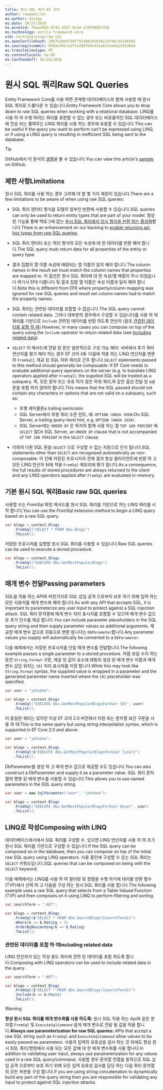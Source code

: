 ```yaml
---
title: 원시 SQL 쿼리-EF 코어
author: rowanmiller
ms.author: divega
ms.date: 10/27/2016
ms.assetid: 70aae9b5-8743-4557-9c5d-239f688bf418
ms.technology: entity-framework-core
uid: core/querying/raw-sql
ms.openlocfilehash: 29b7e20e875bf791a88a92636c1df4bc4e31656b
ms.sourcegitcommit: 038acd91ce2f5a28d76dcd2eab72eeba225e366d
ms.translationtype: MT
ms.contentlocale: ko-KR
ms.lasthandoff: 05/14/2018
---
```

# <a name="raw-sql-queries"></a><span data-ttu-id="1df6d-102">원시 SQL 쿼리</span><span class="sxs-lookup"><span data-stu-id="1df6d-102">Raw SQL Queries</span></span>

<span data-ttu-id="1df6d-103">Entity Framework Core를 사용 하면 관계형 데이터베이스와 함께 사용할 때 원시 SQL 쿼리로 드롭다운 수 있습니다.</span><span class="sxs-lookup"><span data-stu-id="1df6d-103">Entity Framework Core allows you to drop down to raw SQL queries when working with a relational database.</span></span> <span data-ttu-id="1df6d-104">LINQ를 사용 하 여 수행 하려는 쿼리를 표현할 수 없는 경우 또는 비효율적인 SQL 데이터베이스에 전송 되는 줄여주는 LINQ 쿼리를 사용 하는 경우에 유용할 수 있습니다.</span><span class="sxs-lookup"><span data-stu-id="1df6d-104">This can be useful if the query you want to perform can't be expressed using LINQ, or if using a LINQ query is resulting in inefficient SQL being sent to the database.</span></span>

> [!TIP]  
> <span data-ttu-id="1df6d-105">GitHub에서 이 문서의 [샘플](https://github.com/aspnet/EntityFramework.Docs/tree/master/samples/core/Querying)을 볼 수 있습니다.</span><span class="sxs-lookup"><span data-stu-id="1df6d-105">You can view this article's [sample](https://github.com/aspnet/EntityFramework.Docs/tree/master/samples/core/Querying) on GitHub.</span></span>

## <a name="limitations"></a><span data-ttu-id="1df6d-106">제한 사항</span><span class="sxs-lookup"><span data-stu-id="1df6d-106">Limitations</span></span>

<span data-ttu-id="1df6d-107">원시 SQL 쿼리를 사용 하는 경우 고려해 야 할 몇 가지 제한이 있습니다.</span><span class="sxs-lookup"><span data-stu-id="1df6d-107">There are a few limitations to be aware of when using raw SQL queries:</span></span>
* <span data-ttu-id="1df6d-108">SQL 쿼리 엔터티 형식을 모델의 일부인 반환에 사용할 수 있습니다.</span><span class="sxs-lookup"><span data-stu-id="1df6d-108">SQL queries can only be used to return entity types that are part of your model.</span></span> <span data-ttu-id="1df6d-109">향상 된 기능을 통해 백로그에 없는 [원시 SQL 쿼리에서 임시 형식을 반환 하는 활성화](https://github.com/aspnet/EntityFramework/issues/1862)합니다.</span><span class="sxs-lookup"><span data-stu-id="1df6d-109">There is an enhancement on our backlog to [enable returning ad-hoc types from raw SQL queries](https://github.com/aspnet/EntityFramework/issues/1862).</span></span>

* <span data-ttu-id="1df6d-110">SQL 쿼리 엔터티 또는 쿼리 형식의 모든 속성에 대 한 데이터를 반환 해야 합니다.</span><span class="sxs-lookup"><span data-stu-id="1df6d-110">The SQL query must return data for all properties of the entity or query type.</span></span>

* <span data-ttu-id="1df6d-111">결과 집합의 열 이름 속성에 매핑되는 열 이름이 일치 해야 합니다.</span><span class="sxs-lookup"><span data-stu-id="1df6d-111">The column names in the result set must match the column names that properties are mapped to.</span></span> <span data-ttu-id="1df6d-112">이 옵션은 원시 SQL 쿼리에 대 한 속성/열 매핑이 무시 되었습니다 여기서 EF6 다릅니다 및 결과 집합 열 이름은 속성 이름과 일치 해야 합니다.</span><span class="sxs-lookup"><span data-stu-id="1df6d-112">Note this is different from EF6 where property/column mapping was ignored for raw SQL queries and result set column names had to match the property names.</span></span>

* <span data-ttu-id="1df6d-113">SQL 쿼리는 관련된 데이터를 포함할 수 없습니다.</span><span class="sxs-lookup"><span data-stu-id="1df6d-113">The SQL query cannot contain related data.</span></span> <span data-ttu-id="1df6d-114">그러나 대부분의 경우에서 구성할 수 있습니다를 사용 하 여 쿼리를 기반으로 `Include` 관련된 데이터를 반환 하도록 연산자 (참조 [관련된 데이터를 포함 하 여](#including-related-data)).</span><span class="sxs-lookup"><span data-stu-id="1df6d-114">However, in many cases you can compose on top of the query using the `Include` operator to return related data (see [Including related data](#including-related-data)).</span></span>

* <span data-ttu-id="1df6d-115">`SELECT` 이 메서드에 전달 된 문은 일반적으로 구성 가능 해야: 서버에서 추가 쿼리 연산자를 평가 해야 하는 경우 EF 코어 (예: 다음에 적용 하는 LINQ 연산자를 변환 하 `FromSql`), 제공 된 SQL 하위 쿼리로 간주 합니다.</span><span class="sxs-lookup"><span data-stu-id="1df6d-115">`SELECT` statements passed to this method should generally be composable: If EF Core needs to evaluate additional query operators on the server (e.g. to translate LINQ operators applied after `FromSql`), the supplied SQL will be treated as a subquery.</span></span> <span data-ttu-id="1df6d-116">즉, 모든 문자 또는 유효 하지 않은 하위 쿼리,와 같은 옵션 전달 된 sql 문을 포함 하지 않아야 합니다.</span><span class="sxs-lookup"><span data-stu-id="1df6d-116">This means that the SQL passed should not contain any characters or options that are not valid on a subquery, such as:</span></span>
  * <span data-ttu-id="1df6d-117">후행 세미콜론</span><span class="sxs-lookup"><span data-stu-id="1df6d-117">a trailing semicolon</span></span>
  * <span data-ttu-id="1df6d-118">SQL Server에서 후행 쿼리 수준 힌트, 예: `OPTION (HASH JOIN)`</span><span class="sxs-lookup"><span data-stu-id="1df6d-118">On SQL Server, a trailing query-level hint, e.g. `OPTION (HASH JOIN)`</span></span>
  * <span data-ttu-id="1df6d-119">SQL Server에는 `ORDER BY` 은 하지의 함께 사용 하는 절 `TOP 100 PERCENT` 에 `SELECT` 절</span><span class="sxs-lookup"><span data-stu-id="1df6d-119">On SQL Server, an `ORDER BY` clause that is not accompanied of `TOP 100 PERCENT` in the `SELECT` clause</span></span>

* <span data-ttu-id="1df6d-120">이외의 다른 SQL 문을 `SELECT` 으로 구성할 수 없는 자동으로 인식 됩니다.</span><span class="sxs-lookup"><span data-stu-id="1df6d-120">SQL statements other than `SELECT` are recognized automatically as non-composable.</span></span> <span data-ttu-id="1df6d-121">이 인해 저장된 프로시저의 전체 결과 항상 클라이언트에 반환 하 고 모든 LINQ 연산자 뒤에 적용 `FromSql` 메모리에 평가 됩니다.</span><span class="sxs-lookup"><span data-stu-id="1df6d-121">As a consequence, the full results of stored procedures are always returned to the client and any LINQ operators applied after `FromSql` are evaluated in-memory.</span></span> 

## <a name="basic-raw-sql-queries"></a><span data-ttu-id="1df6d-122">기본 원시 SQL 쿼리</span><span class="sxs-lookup"><span data-stu-id="1df6d-122">Basic raw SQL queries</span></span>

<span data-ttu-id="1df6d-123">사용할 수는 *FromSql* 확장 메서드를 원시 SQL 쿼리를 기반으로 하는 LINQ 쿼리를 시작 합니다.</span><span class="sxs-lookup"><span data-stu-id="1df6d-123">You can use the *FromSql* extension method to begin a LINQ query based on a raw SQL query.</span></span>

<!-- [!code-csharp[Main](samples/core/Querying/Querying/RawSQL/Sample.cs)] -->
``` csharp
var blogs = context.Blogs
    .FromSql("SELECT * FROM dbo.Blogs")
    .ToList();
```

<span data-ttu-id="1df6d-124">저장된 프로시저를 실행할 원시 SQL 쿼리를 사용할 수 있습니다.</span><span class="sxs-lookup"><span data-stu-id="1df6d-124">Raw SQL queries can be used to execute a stored procedure.</span></span>

<!-- [!code-csharp[Main](samples/core/Querying/Querying/RawSQL/Sample.cs)] -->
``` csharp
var blogs = context.Blogs
    .FromSql("EXECUTE dbo.GetMostPopularBlogs")
    .ToList();
```

## <a name="passing-parameters"></a><span data-ttu-id="1df6d-125">매개 변수 전달</span><span class="sxs-lookup"><span data-stu-id="1df6d-125">Passing parameters</span></span>

<span data-ttu-id="1df6d-126">SQL을 허용 하는 API와 마찬가지로 SQL 삽입 공격 으로부터 보호 하기 위해 입력 하는 모든 사용자를 매개 변수화 해야 합니다.</span><span class="sxs-lookup"><span data-stu-id="1df6d-126">As with any API that accepts SQL, it is important to parameterize any user input to protect against a SQL injection attack.</span></span> <span data-ttu-id="1df6d-127">SQL 쿼리 문자열에 매개 변수 자리 표시자를 포함할 수 있으며 매개 변수 값으로 추가 인수를 제공 합니다.</span><span class="sxs-lookup"><span data-stu-id="1df6d-127">You can include parameter placeholders in the SQL query string and then supply parameter values as additional arguments.</span></span> <span data-ttu-id="1df6d-128">제공한 매개 변수 값으로 자동으로 변환 됩니다는 `DbParameter`합니다.</span><span class="sxs-lookup"><span data-stu-id="1df6d-128">Any parameter values you supply will automatically be converted to a `DbParameter`.</span></span>

<span data-ttu-id="1df6d-129">다음 예제에서는 저장된 프로시저를 단일 매개 변수를 전달합니다.</span><span class="sxs-lookup"><span data-stu-id="1df6d-129">The following example passes a single parameter to a stored procedure.</span></span> <span data-ttu-id="1df6d-130">처럼 보일 수이 하는 동안 `String.Format` 구문, 제공 된 값이 요소에 래핑되 생성 된 매개 변수 이름과 매개 변수 삽입 위치는 `{0}` 자리 표시자를 지정 합니다.</span><span class="sxs-lookup"><span data-stu-id="1df6d-130">While this may look like `String.Format` syntax, the supplied value is wrapped in a parameter and the generated parameter name inserted where the `{0}` placeholder was specified.</span></span>

<!-- [!code-csharp[Main](samples/core/Querying/Querying/RawSQL/Sample.cs)] -->
``` csharp
var user = "johndoe";

var blogs = context.Blogs
    .FromSql("EXECUTE dbo.GetMostPopularBlogsForUser {0}", user)
    .ToList();
```

<span data-ttu-id="1df6d-131">이 동일한 쿼리는 있지만 이상 EF 코어 2.0 버전에서 지원 되는 문자열 보간 구문을 사용 하 여:</span><span class="sxs-lookup"><span data-stu-id="1df6d-131">This is the same query but using string interpolation syntax, which is supported in EF Core 2.0 and above:</span></span>

<!-- [!code-csharp[Main](samples/core/Querying/Querying/RawSQL/Sample.cs)] -->
``` csharp
var user = "johndoe";

var blogs = context.Blogs
    .FromSql($"EXECUTE dbo.GetMostPopularBlogsForUser {user}")
    .ToList();
```

<span data-ttu-id="1df6d-132">DbParameter를 생성 하 고 매개 변수 값으로 제공할 수도 있습니다.</span><span class="sxs-lookup"><span data-stu-id="1df6d-132">You can also construct a DbParameter and supply it as a parameter value.</span></span> <span data-ttu-id="1df6d-133">SQL 쿼리 문자열의 명명 된 매개 변수를 사용할 수 있습니다.</span><span class="sxs-lookup"><span data-stu-id="1df6d-133">This allows you to use named parameters in the SQL query string</span></span>

<!-- [!code-csharp[Main](samples/core/Querying/Querying/RawSQL/Sample.cs)] -->
``` csharp
var user = new SqlParameter("user", "johndoe");

var blogs = context.Blogs
    .FromSql("EXECUTE dbo.GetMostPopularBlogsForUser @user", user)
    .ToList();
```

## <a name="composing-with-linq"></a><span data-ttu-id="1df6d-134">LINQ로 작성</span><span class="sxs-lookup"><span data-stu-id="1df6d-134">Composing with LINQ</span></span>

<span data-ttu-id="1df6d-135">데이터베이스에서에서 SQL 쿼리를 구성할 수, 있으면 LINQ 연산자를 사용 하 여 초기 원시 SQL 쿼리를 기반으로 구성할 수 있습니다.</span><span class="sxs-lookup"><span data-stu-id="1df6d-135">If the SQL query can be composed on in the database, then you can compose on top of the initial raw SQL query using LINQ operators.</span></span> <span data-ttu-id="1df6d-136">사용 중인에 구성할 수 있는 SQL 쿼리는 `SELECT` 키워드입니다.</span><span class="sxs-lookup"><span data-stu-id="1df6d-136">SQL queries that can be composed on being with the `SELECT` keyword.</span></span>

<span data-ttu-id="1df6d-137">다음 예제에서는 LINQ를 사용 하 여 필터링 및 정렬을 수행 하기에 테이블 반환 함수 (TVF)에서 선택 하 고 다음을 구성 하는 원시 SQL 쿼리를 사용 합니다.</span><span class="sxs-lookup"><span data-stu-id="1df6d-137">The following example uses a raw SQL query that selects from a Table-Valued Function (TVF) and then composes on it using LINQ to perform filtering and sorting.</span></span>

<!-- [!code-csharp[Main](samples/core/Querying/Querying/RawSQL/Sample.cs)] -->
``` csharp
var searchTerm = ".NET";

var blogs = context.Blogs
    .FromSql($"SELECT * FROM dbo.SearchBlogs({searchTerm})")
    .Where(b => b.Rating > 3)
    .OrderByDescending(b => b.Rating)
    .ToList();
```

### <a name="including-related-data"></a><span data-ttu-id="1df6d-138">관련된 데이터를 포함 하 여</span><span class="sxs-lookup"><span data-stu-id="1df6d-138">Including related data</span></span>

<span data-ttu-id="1df6d-139">LINQ 연산자가 있는 작성 용도 쿼리에 관련 된 데이터를 포함 하도록 합니다.</span><span class="sxs-lookup"><span data-stu-id="1df6d-139">Composing with LINQ operators can be used to include related data in the query.</span></span>

<!-- [!code-csharp[Main](samples/core/Querying/Querying/RawSQL/Sample.cs)] -->
``` csharp
var searchTerm = ".NET";

var blogs = context.Blogs
    .FromSql($"SELECT * FROM dbo.SearchBlogs({searchTerm})")
    .Include(b => b.Posts)
    .ToList();
```

> [!WARNING]  
> <span data-ttu-id="1df6d-140">**항상 원시 SQL 쿼리를 매개 변수화를 사용 하도록:** 원시 SQL 허용 하는 Api와 같은 문자열 `FromSql` 및 `ExecuteSqlCommand` 쉽게 매개 변수로 전달 될 값을 허용 합니다.</span><span class="sxs-lookup"><span data-stu-id="1df6d-140">**Always use parameterization for raw SQL queries:** APIs that accept a raw SQL string such as `FromSql` and `ExecuteSqlCommand` allow values to be easily passed as parameters.</span></span> <span data-ttu-id="1df6d-141">사용자 입력의 유효성을 검사 하는 것 외에도 항상 원시 SQL 쿼리/명령에서 사용 되는 모든 값에 대 한 매개 변수화를 사용 합니다.</span><span class="sxs-lookup"><span data-stu-id="1df6d-141">In addition to validating user input, always use parameterization for any values used in a raw SQL query/command.</span></span> <span data-ttu-id="1df6d-142">사용할 경우 문자열 연결을 동적으로 SQL 삽입 공격 으로부터 보호 하기 위해 모든 입력 유효성 검사를 담당 하는 다음 쿼리 문자열의 모든 부분을 구성 합니다.</span><span class="sxs-lookup"><span data-stu-id="1df6d-142">If you are using string concatenation to dynamically build any part of the query string then you are responsible for validating any input to protect against SQL injection attacks.</span></span>
